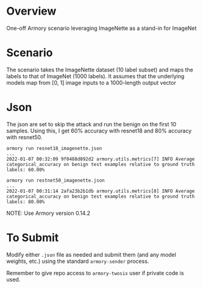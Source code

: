 # Overview

One-off Armory scenario leveraging ImageNette as a stand-in for ImageNet

# Scenario

The scenario takes the ImageNette dataset (10 label subset) and maps the labels to that of ImageNet (1000 labels).
It assumes that the underlying models map from [0, 1] image inputs to a 1000-length output vector

# Json

The json are set to skip the attack and run the benign on the first 10 samples. Using this, I get 60% accuracy with resnet18 and 80% accuracy with resnet50.
```
armory run resnet18_imagenette.json
...
2022-01-07 00:32:09 9f0488d892d2 armory.utils.metrics[7] INFO Average categorical_accuracy on benign test examples relative to ground truth labels: 60.00%
```

```
armory run restnet50_imagenette.json
...
2022-01-07 00:31:14 2afa23b2b1db armory.utils.metrics[8] INFO Average categorical_accuracy on benign test examples relative to ground truth labels: 80.00%
```

NOTE: Use Armory version 0.14.2

# To Submit

Modify either `.json` file as needed and submit them (and any model weights, etc.) using the standard `armory-sender` process.

Remember to give repo access to `armory-twosix` user if private code is used.
